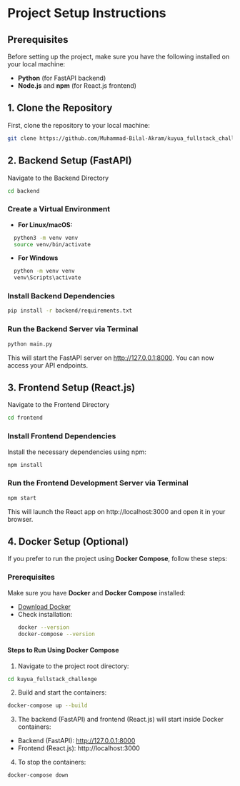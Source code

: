 # Project Setup Instructions

## Prerequisites
Before setting up the project, make sure you have the following installed on your local machine:

- **Python** (for FastAPI backend)
- **Node.js** and **npm** (for React.js frontend)

## 1. Clone the Repository
First, clone the repository to your local machine:
```sh
git clone https://github.com/Muhammad-Bilal-Akram/kuyua_fullstack_challenge.git
```

## 2. Backend Setup (FastAPI)
Navigate to the Backend Directory
```sh
cd backend
```

### Create a Virtual Environment  
- **For Linux/macOS:**
```sh
  python3 -m venv venv
  source venv/bin/activate
```

- **For Windows**
```sh
  python -m venv venv
  venv\Scripts\activate
```

### Install Backend Dependencies
```sh
pip install -r backend/requirements.txt
```

### Run the Backend Server via Terminal
```sh
python main.py
```

This will start the FastAPI server on http://127.0.0.1:8000. You can now access your API endpoints.

## 3. Frontend Setup (React.js)
Navigate to the Frontend Directory
```sh
cd frontend
```

### Install Frontend Dependencies
Install the necessary dependencies using npm:
```sh
npm install
```

### Run the Frontend Development Server via Terminal
```sh
npm start
```

This will launch the React app on http://localhost:3000 and open it in your browser.

## 4. Docker Setup (Optional)
If you prefer to run the project using **Docker Compose**, follow these steps:

### **Prerequisites**
Make sure you have **Docker** and **Docker Compose** installed:
- [Download Docker](https://www.docker.com/get-started)
- Check installation:
  ```sh
  docker --version
  docker-compose --version
    ```

#### **Steps to Run Using Docker Compose**
1. Navigate to the project root directory:
```sh
cd kuyua_fullstack_challenge
```

2. Build and start the containers:
```sh
docker-compose up --build
```

3. The backend (FastAPI) and frontend (React.js) will start inside Docker containers:
 - Backend (FastAPI): http://127.0.0.1:8000
 - Frontend (React.js): http://localhost:3000

4. To stop the containers:
```sh
docker-compose down
```

